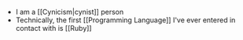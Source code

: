 - I am a [[Cynicism|cynist]] person
- Technically, the first [[Programming Language]] I've ever entered in contact with is [[Ruby]]

